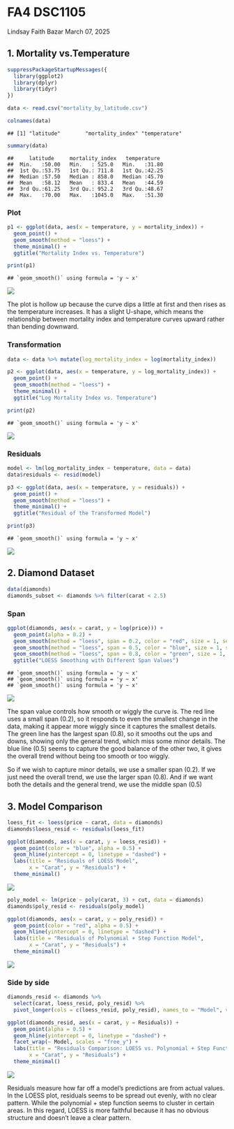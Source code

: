 FA4 DSC1105
================
Lindsay Faith Bazar
March 07, 2025

## 1. Mortality vs.Temperature

``` r
suppressPackageStartupMessages({
  library(ggplot2)
  library(dplyr)
  library(tidyr)
})

data <- read.csv("mortality_by_latitude.csv")

colnames(data)
```

    ## [1] "latitude"        "mortality_index" "temperature"

``` r
summary(data)
```

    ##     latitude     mortality_index   temperature   
    ##  Min.   :50.00   Min.   : 525.0   Min.   :31.80  
    ##  1st Qu.:53.75   1st Qu.: 711.8   1st Qu.:42.25  
    ##  Median :57.50   Median : 858.0   Median :45.70  
    ##  Mean   :58.12   Mean   : 833.4   Mean   :44.59  
    ##  3rd Qu.:61.25   3rd Qu.: 952.2   3rd Qu.:48.67  
    ##  Max.   :70.00   Max.   :1045.0   Max.   :51.30

### Plot

``` r
p1 <- ggplot(data, aes(x = temperature, y = mortality_index)) +
  geom_point() +
  geom_smooth(method = "loess") +
  theme_minimal() +
  ggtitle("Mortality Index vs. Temperature")

print(p1)
```

    ## `geom_smooth()` using formula = 'y ~ x'

![](DSC1105_FA4_files/figure-gfm/plot-mortality-1.png)<!-- -->

The plot is hollow up because the curve dips a little at first and then
rises as the temperature increases. It has a slight U-shape, which means
the relationship between mortality index and temperature curves upward
rather than bending downward.

### Transformation

``` r
data <- data %>% mutate(log_mortality_index = log(mortality_index))

p2 <- ggplot(data, aes(x = temperature, y = log_mortality_index)) +
  geom_point() +
  geom_smooth(method = "loess") +
  theme_minimal() +
  ggtitle("Log Mortality Index vs. Temperature")

print(p2)
```

    ## `geom_smooth()` using formula = 'y ~ x'

![](DSC1105_FA4_files/figure-gfm/transform-mortality-1.png)<!-- -->

### Residuals

``` r
model <- lm(log_mortality_index ~ temperature, data = data)
data$residuals <- resid(model)

p3 <- ggplot(data, aes(x = temperature, y = residuals)) +
  geom_point() +
  geom_smooth(method = "loess") +
  theme_minimal() +
  ggtitle("Residual of the Transformed Model")

print(p3)
```

    ## `geom_smooth()` using formula = 'y ~ x'

![](DSC1105_FA4_files/figure-gfm/residuals-mortality-1.png)<!-- -->

## 2. Diamond Dataset

``` r
data(diamonds)
diamonds_subset <- diamonds %>% filter(carat < 2.5)
```

### Span

``` r
ggplot(diamonds, aes(x = carat, y = log(price))) +
  geom_point(alpha = 0.2) +
  geom_smooth(method = "loess", span = 0.2, color = "red", size = 1, se = FALSE) +  
  geom_smooth(method = "loess", span = 0.5, color = "blue", size = 1, se = FALSE) + 
  geom_smooth(method = "loess", span = 0.8, color = "green", size = 1, se = FALSE) + 
  ggtitle("LOESS Smoothing with Different Span Values")
```

    ## `geom_smooth()` using formula = 'y ~ x'
    ## `geom_smooth()` using formula = 'y ~ x'
    ## `geom_smooth()` using formula = 'y ~ x'

![](DSC1105_FA4_files/figure-gfm/span-1.png)<!-- -->

The span value controls how smooth or wiggly the curve is. The red line
uses a small span (0.2), so it responds to even the smallest change in
the data, making it appear more wiggly since it captures the smallest
details. The green line has the largest span (0.8), so it smooths out
the ups and downs, showing only the general trend, which miss some minor
details. The blue line (0.5) seems to capture the good balance of the
other two, it gives the overall trend without being too smooth or too
wiggly.

So if we wish to capture minor details, we use a smaller span (0.2). If
we just need the overall trend, we use the larger span (0.8). And if we
want both the details and the general trend, we use the middle span
(0.5)

## 3. Model Comparison

``` r
loess_fit <- loess(price ~ carat, data = diamonds)
diamonds$loess_resid <- residuals(loess_fit)

ggplot(diamonds, aes(x = carat, y = loess_resid)) +
  geom_point(color = "blue", alpha = 0.5) +
  geom_hline(yintercept = 0, linetype = "dashed") +
  labs(title = "Residuals of LOESS Model",
       x = "Carat", y = "Residuals") +
  theme_minimal()
```

![](DSC1105_FA4_files/figure-gfm/loess%20fit-1.png)<!-- -->

``` r
poly_model <- lm(price ~ poly(carat, 3) + cut, data = diamonds)
diamonds$poly_resid <- residuals(poly_model)

ggplot(diamonds, aes(x = carat, y = poly_resid)) +
  geom_point(color = "red", alpha = 0.5) +
  geom_hline(yintercept = 0, linetype = "dashed") +
  labs(title = "Residuals of Polynomial + Step Function Model",
       x = "Carat", y = "Residuals") +
  theme_minimal()
```

![](DSC1105_FA4_files/figure-gfm/Fit%20Polynomial%20+%20Step%20Function%20Model-1.png)<!-- -->

### Side by side

``` r
diamonds_resid <- diamonds %>%
  select(carat, loess_resid, poly_resid) %>%
  pivot_longer(cols = c(loess_resid, poly_resid), names_to = "Model", values_to = "Residuals")

ggplot(diamonds_resid, aes(x = carat, y = Residuals)) +
  geom_point(alpha = 0.5) +
  geom_hline(yintercept = 0, linetype = "dashed") +
  facet_wrap(~ Model, scales = "free_y") +
  labs(title = "Residuals Comparison: LOESS vs. Polynomial + Step Function",
       x = "Carat", y = "Residuals") +
  theme_minimal()
```

![](DSC1105_FA4_files/figure-gfm/ss-1.png)<!-- -->

Residuals measure how far off a model’s predictions are from actual
values. In the LOESS plot, residuals seems to be spread out evenly, with
no clear pattern. While the polynomial + step function seems to cluster
in certain areas. In this regard, LOESS is more faithful because it has
no obvious structure and doesn’t leave a clear pattern.
